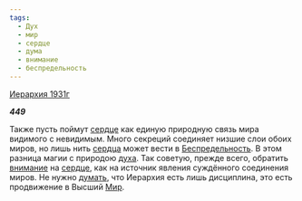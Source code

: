 ```yaml
---
tags:
  - Дух
  - мир
  - сердце
  - дума
  - внимание
  - беспредельность
---
```

[Иерархия 1931г](https://127.0.0.1:4002/agni/1931)

___449___

Также пусть поймут [сердце](../../../tags/#сердце) как единую природную связь мира видимого с невидимым. Много секреций соединяет низшие слои обоих миров, но лишь нить [сердца](../../../tags/#сердце) может вести в [Беспредельность](../../../tags/#беспредельность). В этом разница магии с природою [духа](../../../tags/#Дух). Так советую, прежде всего, обратить [внимание](../../../tags/#внимание) на [сердце](../../../tags/#сердце), как на источник явления суждённого соединения миров. Не нужно [думать](../../../tags/#дума), что Иерархия есть лишь дисциплина, это есть продвижение в Высший [Мир](../../../tags/#мир).   

